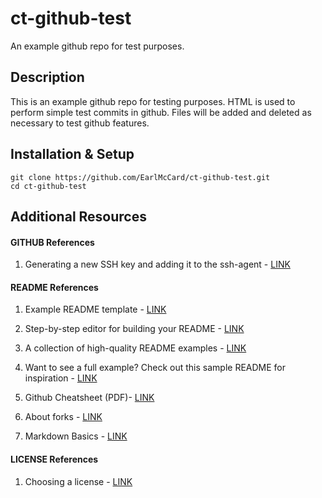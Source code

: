 # ct-github-test

An example github repo for test purposes.

## Description

This is an example github repo for testing purposes. HTML is used to perform simple test commits in github. Files will be added and deleted as necessary to test github features.

## Installation & Setup

```
git clone https://github.com/EarlMcCard/ct-github-test.git
cd ct-github-test
```

## Additional Resources

#### GITHUB References

1. Generating a new SSH key and adding it to the ssh-agent - [LINK](https://docs.github.com/en/authentication/connecting-to-github-with-ssh/generating-a-new-ssh-key-and-adding-it-to-the-ssh-agent)

#### README References

1. Example README template - [LINK](https://github.com/traviicii/1-up-markdown)

2. Step-by-step editor for building your README - [LINK](https://readme.so/editor)

3. A collection of high-quality README examples - [LINK](https://github.com/matiassingers/awesome-readme)

4. Want to see a full example? Check out this sample README for inspiration - [LINK](https://github.com/othneildrew/Best-README-Template)


5. Github Cheatsheet (PDF)- [LINK](https://education.github.com/git-cheat-sheet-education.pdf)

6. About forks - [LINK](https://docs.github.com/en/pull-requests/collaborating-with-pull-requests/working-with-forks/about-forks)

7. Markdown Basics - [LINK](https://docs.github.com/en/get-started/writing-on-github/getting-started-with-writing-and-formatting-on-github/basic-writing-and-formatting-syntax)





#### LICENSE References
1. Choosing a license - [LINK](https://choosealicense.com/)